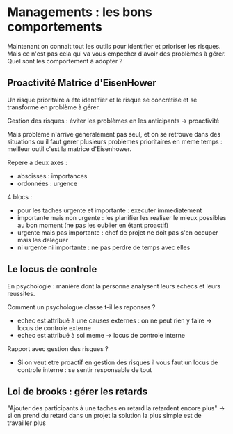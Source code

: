 # Managements : les bons comportements

Maintenant on connait tout les outils pour identifier et prioriser les risques. Mais ce n'est pas cela qui va vous empecher d'avoir des problèmes à gérer. Quel sont les comportement à adopter ?

## Proactivité Matrice d'EisenHower

Un risque prioritaire a été identifier et le risque se concrétise et se transforme en problème à gérer.

Gestion des risques : éviter les problèmes en les anticipants &rarr; proactivité

Mais probleme n'arrive generalement pas seul, et on se retrouve dans des situations ou il faut gerer plusieurs problemes prioritaires en meme temps : meilleur outil c'est la matrice d'Eisenhower.

Repere a deux axes : 
* abscisses : importances 
* ordonnées : urgence 

4 blocs : 
* pour les taches urgente et importante : executer immediatement
* importante mais non urgente : les planifier les realiser le mieux possibles au bon moment (ne pas les oublier en étant proactif)
* urgente mais pas importante : chef de projet ne doit pas s'en occuper mais les deleguer
* ni urgente ni importante : ne pas perdre de temps avec elles

## Le locus de controle

En psychologie : manière dont la personne analysent leurs echecs et leurs reussites.        

Comment un psychologue classe t-il les reponses ?
* echec est attribué à une causes externes : on ne peut rien y faire &rarr; locus de controle externe
* echec est attribué à soi meme &rarr; locus de controle interne

Rapport avec gestion des risques ?
* Si on veut etre proactif en gestion des risques il vous faut un locus de controle interne : se sentir responsable de tout

## Loi de brooks : gérer les retards

"Ajouter des participants à une taches en retard la retardent encore plus" &rarr; si on prend du retard dans un projet la solution la plus simple est de travailler plus